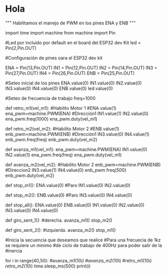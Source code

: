 # Hola
"""
Habilitamos el manejo de PWM en los 
pines ENA y ENB
"""

import time 
import machine
from machine import Pin

#Led por incluido por default en el board del ESP32 dev Kit
led = Pin(2,Pin.OUT)

#Configuraciòn de pines oara el ESP32 dev kit

ENA = Pin(13,Pin.OUT)
IN1 = Pin(12,Pin.OUT)
IN2 = Pin(14,Pin.OUT)
IN3 = Pin(27,Pin.OUT)
IN4 = Pin(26,Pin.OUT)
ENB = Pin(25,Pin.OUT)


#Seteo inicial de los pines
ENA.value(0)
IN1.value(0)
IN2.value(0)
IN3.value(0)
IN4.value(0)
ENB.value(0)
led.value(0)

#Seteo de frecuencia de trabajo
freq=1000

def retro_m1(vel_m1):
    #Habilito Motor 1
    #ENA.value(1) 
    ena_pwm=machine.PWM(ENA)
    #Dirección1
    IN1.value(1)
    IN2.value(0)
    ena_pwm.freq(1000)
    ena_pwm.duty(vel_m1)

def retro_m2(vel_m2):
    #Habilito Motor 2
    #ENB.value(1) 
    enb_pwm=machine.PWM(ENB)
    #Dirección1
    IN3.value(0)
    IN4.value(1)
    enb_pwm.freq(freq)
    enb_pwm.duty(vel_m2)
    
def avanza_m1(vel_m1):
    ena_pwm=machine.PWM(ENA)
    IN1.value(0)
    IN2.value(1)
    ena_pwm.freq(freq)
    ena_pwm.duty(vel_m1)

def avanza_m2(vel_m2):
    #Habilito Motor 2
    enb_pwm=machine.PWM(ENB)
    #Direccion2
    IN3.value(1)
    IN4.value(0)
    enb_pwm.freq(500)
    enb_pwm.duty(vel_m2)


def stop_m1():
    ENA.value(0)
    #Paro
    IN1.value(0)
    IN2.value(0)
    
def stop_m2():
    ENB.value(0) 
    #Paro
    IN3.value(0)
    IN4.value(0)

def stop_all():
    ENA.value(0)
    ENB.value(0) 
    IN1.value(0)
    IN2.value(0)
    IN3.value(0)
    IN4.value(0)

def giro_sent_1(): #derecha.
    avanza_m1()
    stop_m2()

def giro_sent_2(): #izquierda.
    avanza_m2()
    stop_m1()

#Inicia la secuencia que deseamos que realice
#Para una frecuecia de 1kz se requiere un minimo
#de ciclo de trabajo de 400Hz para poder salir de la
#inercia

for i in range(40,50):
    #avanza_m1(10*i)
    #avanza_m2(10*i)
    #retro_m1(10*i)
    retro_m2(10*i)
    time.sleep_ms(500)
    print(i)

